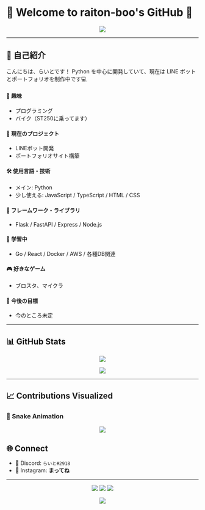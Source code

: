 # 👾 Welcome to raiton-boo's GitHub 👾

<p align="center">
  <img src="https://readme-typing-svg.demolab.com/?lines=Welcome+to+my+profile!;I+love+programming+and+motorcycles!;&center=true&width=500&color=00FF00&vCenter=true&size=22">
</p>

---

## 🧠 自己紹介

こんにちは、らいとです！
Python を中心に開発していて、現在は LINE ボットとポートフォリオを制作中です💻

#### 🎯 趣味
- プログラミング
- バイク（ST250に乗ってます）

#### 🔧 現在のプロジェクト
- LINEボット開発
- ポートフォリオサイト構築

#### 🛠️ 使用言語・技術
- メイン: Python
- 少し使える: JavaScript / TypeScript / HTML / CSS

#### 🧰 フレームワーク・ライブラリ
- Flask / FastAPI / Express / Node.js

#### 🌱 学習中
- Go / React / Docker / AWS / 各種DB関連

#### 🎮 好きなゲーム
- ブロスタ、マイクラ

#### 🚀 今後の目標
- 今のところ未定

---

## 📊 GitHub Stats

<p align="center">
  <img src="https://github-readme-stats.vercel.app/api?username=raiton-boo&show_icons=true&theme=tokyonight&hide_title=true&hide_border=true&icon_color=00ff00&text_color=00ff00">
</p>

<p align="center">
  <img src="https://github-readme-stats.vercel.app/api/top-langs/?username=raiton-boo&layout=donut-vertical&theme=tokyonight&hide_border=true&text_color=00ff00">
</p>

---

## 📈 Contributions Visualized

### 🐍 Snake Animation
<p align="center">
  <img src="https://raw.githubusercontent.com/raiton-boo/raiton-boo/output/github-contribution-grid-snake.svg">
</p>

<!--
### 🧱 3D Contributions
<p align="center">
  <img src="https://raw.githubusercontent.com/raiton-boo/raiton-boo/main/profile-3d-contrib/profile-night-green.svg">
</p>

### 📊 Metrics
<p align="center">
  <img src="https://raw.githubusercontent.com/raiton-boo/raiton-boo/main/github-metrics.svg">
</p>
-->

## 🌐 Connect
- 🧠 Discord: `らいと#2918`
- 📸 Instagram: **まってね**
<!--
- 📸 Instagram: [rn.__.ton](https://www.instagram.com/rn.__.ton)
-->

---

<p align="center">
  <img src="https://img.shields.io/badge/MacBook_M2-Midnight_Blue-00ff00?style=flat-square&logo=apple&logoColor=white">
  <img src="https://img.shields.io/badge/Python-Main-3776AB?style=flat-square&logo=python&logoColor=white">
  <img src="https://img.shields.io/badge/Learning-Go-00ADD8?style=flat-square&logo=go&logoColor=white">
</p>

<p align="center">
  <img src="https://img.shields.io/badge/Motorcycle-ST250-MidnightBlue?style=flat-square&logo=suzuki&logoColor=white">
</p>